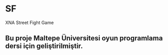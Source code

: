 # SF
XNA Street Fight Game
## Bu proje Maltepe Üniversitesi oyun programlama dersi için geliştirilmiştir.
